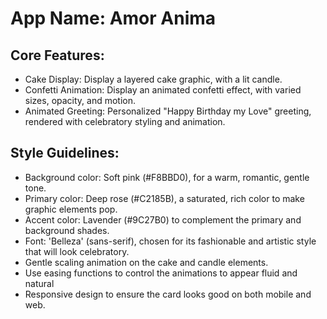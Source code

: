 # **App Name**: Amor Anima

## Core Features:

- Cake Display: Display a layered cake graphic, with a lit candle.
- Confetti Animation: Display an animated confetti effect, with varied sizes, opacity, and motion.
- Animated Greeting: Personalized "Happy Birthday my Love" greeting, rendered with celebratory styling and animation.

## Style Guidelines:

- Background color: Soft pink (#F8BBD0), for a warm, romantic, gentle tone.
- Primary color: Deep rose (#C2185B), a saturated, rich color to make graphic elements pop.
- Accent color: Lavender (#9C27B0) to complement the primary and background shades.
- Font: 'Belleza' (sans-serif), chosen for its fashionable and artistic style that will look celebratory.
- Gentle scaling animation on the cake and candle elements.
- Use easing functions to control the animations to appear fluid and natural
- Responsive design to ensure the card looks good on both mobile and web.